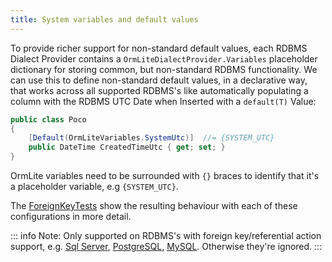 ```yaml
---
title: System variables and default values
---
```


To provide richer support for non-standard default values, each RDBMS Dialect Provider contains a
`OrmLiteDialectProvider.Variables` placeholder dictionary for storing common, but non-standard RDBMS functionality.
We can use this to define non-standard default values, in a declarative way, that works across all supported RDBMS's
like automatically populating a column with the RDBMS UTC Date when Inserted with a `default(T)` Value:

```csharp
public class Poco
{
    [Default(OrmLiteVariables.SystemUtc)]  //= {SYSTEM_UTC}
    public DateTime CreatedTimeUtc { get; set; }
}
```

OrmLite variables need to be surrounded with `{}` braces to identify that it's a placeholder variable, e.g `{SYSTEM_UTC}`.

The [ForeignKeyTests](https://github.com/ServiceStack/ServiceStack.OrmLite/blob/master/tests/ServiceStack.OrmLite.Tests/ForeignKeyAttributeTests.cs)
show the resulting behaviour with each of these configurations in more detail.

::: info
Note: Only supported on RDBMS's with foreign key/referential action support, e.g.
[Sql Server](http://msdn.microsoft.com/en-us/library/ms174979.aspx),
[PostgreSQL](http://www.postgresql.org/docs/9.1/static/ddl-constraints.html),
[MySQL](http://dev.mysql.com/doc/refman/5.5/en/innodb-foreign-key-constraints.html). Otherwise they're ignored.
:::